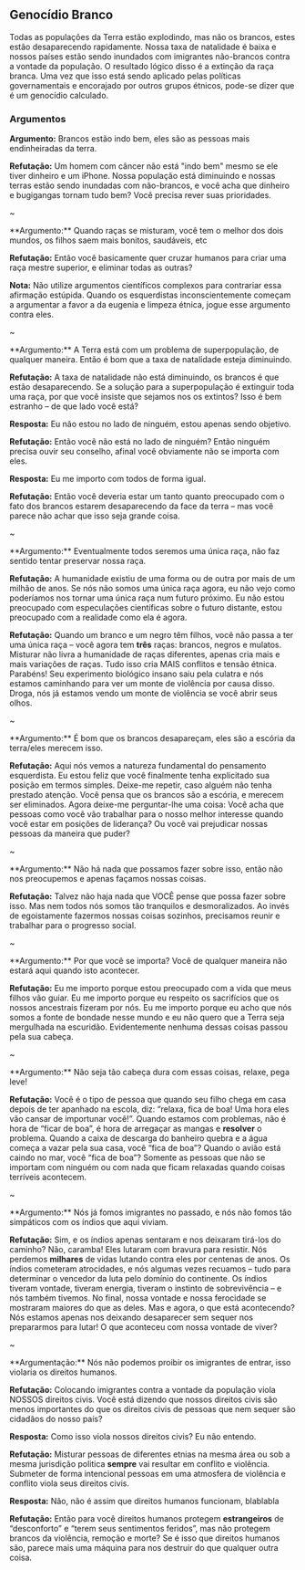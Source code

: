 ## Genocídio Branco
Todas as populações da Terra estão explodindo, mas não os brancos, estes estão desaparecendo rapidamente. Nossa taxa de natalidade é baixa e nossos países estão sendo inundados com imigrantes não-brancos contra a vontade da população. O resultado lógico disso é a extinção da raça branca. Uma vez que isso está sendo aplicado pelas políticas governamentais e encorajado por outros grupos étnicos, pode-se dizer que é um genocídio calculado.
### Argumentos
**Argumento:** Brancos estão indo bem, eles são as pessoas mais endinheiradas da terra.

**Refutação:** Um homem com câncer não está "indo bem" mesmo se ele tiver dinheiro e um iPhone. Nossa população está diminuindo e nossas terras estão sendo inundadas com não-brancos, e você acha que dinheiro e bugigangas tornam tudo bem? Você precisa rever suas prioridades.
<p align=“center”>~</p>
**Argumento:** Quando raças se misturam, você tem o melhor dos dois mundos, os filhos saem mais bonitos, saudáveis, etc

**Refutação:** Então você basicamente quer cruzar humanos para criar uma raça mestre superior, e eliminar todas as outras?

**Nota:** Não utilize argumentos científicos complexos para contrariar essa afirmação estúpida. Quando os esquerdistas inconscientemente começam a argumentar a favor a da eugenia e limpeza étnica, jogue esse argumento contra eles.
<p align=“center”>~</p>
**Argumento:** A Terra está com um problema de superpopulação, de qualquer maneira. Então é bom que a taxa de natalidade esteja diminuindo.

**Refutação:** A taxa de natalidade não está diminuindo, os brancos é que estão desaparecendo. Se a solução para a superpopulação é extinguir toda uma raça, por que você insiste que sejamos nos os extintos? Isso é bem estranho – de que lado você está?

**Resposta:** Eu não estou no lado de ninguém, estou apenas sendo objetivo.

**Refutação:** Então você não está no lado de ninguém? Então ninguém precisa ouvir seu conselho, afinal você obviamente não se importa com eles.

**Resposta:** Eu me importo com todos de forma igual.

**Refutação:** Então você deveria estar um tanto quanto preocupado com o fato dos brancos estarem desaparecendo da face da terra – mas você parece não achar que isso seja grande coisa.
<p align=“center”>~</p>
**Argumento:** Eventualmente todos seremos uma única raça, não faz sentido tentar preservar nossa raça.

**Refutação:** A humanidade existiu de uma forma ou de outra por mais de um milhão de anos. Se nós não somos uma única raça agora, eu não vejo como poderíamos nos tornar uma única raça num futuro próximo. Eu não estou preocupado com especulações científicas sobre o futuro distante, estou preocupado com a realidade como ela é agora.

**Refutação:** Quando um branco e um negro têm filhos, você não passa a ter uma única raça – você agora tem **três** raças: brancos, negros e mulatos. Misturar não livra a humanidade de raças diferentes, apenas cria mais e mais variações de raças. Tudo isso cria MAIS conflitos e tensão étnica. Parabéns! Seu experimento biológico insano saiu pela culatra e nós estamos caminhando para ver um monte de violência por causa disso. Droga, nós já estamos vendo um monte de violência se você abrir seus olhos.
<p align=“center”>~</p>
**Argumento:** É bom que os brancos desapareçam, eles são a escória da terra/eles merecem isso.

**Refutação:** Aqui nós vemos a natureza fundamental do pensamento esquerdista. Eu estou feliz que você finalmente tenha explicitado sua posição em termos simples. Deixe-me repetir, caso alguém não tenha prestado atenção. Você pensa que os brancos são a escória, e merecem ser eliminados. Agora deixe-me perguntar-lhe uma coisa: Você acha que pessoas como você vão trabalhar para o nosso melhor interesse quando você estar em posições de liderança? Ou você vai prejudicar nossas pessoas da maneira que puder?
<p align=“center”>~</p>
**Argumento:** Não há nada que possamos fazer sobre isso, então não nos preocupemos e apenas façamos nossas coisas.

**Refutação:** Talvez não haja nada que VOCÊ pense que possa fazer sobre isso. Mas nem todos nós somos tão tranquilos e desmoralizados. Ao invés de egoistamente fazermos nossas coisas sozinhos, precisamos reunir e trabalhar para o progresso social.
<p align=“center”>~</p>
**Argumento:** Por que você se importa? Você de qualquer maneira não estará aqui quando isto acontecer.

**Refutação:** Eu me importo porque estou preocupado com a vida que meus filhos vão guiar. Eu me importo porque eu respeito os sacrifícios que os nossos ancestrais fizeram por nós. Eu me importo porque eu acho que nós somos a fonte de bondade nesse mundo e eu não quero que a Terra seja mergulhada na escuridão. Evidentemente nenhuma dessas coisas passou pela sua cabeça.
<p align=“center”>~</p>
**Argumento:** Não seja tão cabeça dura com essas coisas, relaxe, pega leve!

**Refutação:** Você é o tipo de pessoa que quando seu filho chega em casa depois de ter apanhado na escola, diz: “relaxa, fica de boa! Uma hora eles vão cansar de importunar você!”. Quando estamos com problemas, não é hora de “ficar de boa”, é hora de arregaçar as mangas e **resolver** o problema. Quando a caixa de descarga do banheiro quebra e a água começa a vazar pela sua casa, você “fica de boa”? Quando o avião está caindo no mar, você “fica de boa”? Somente as pessoas que não se importam com ninguém ou com nada que ficam relaxadas quando coisas terríveis acontecem.
<p align=“center”>~</p>
**Argumento:** Nós já fomos imigrantes no passado, e nós não fomos tão simpáticos com os índios que aqui viviam. 

**Refutação:** Sim, e os índios apenas sentaram e nos deixaram tirá-los do caminho? Não, caramba! Eles lutaram com bravura para resistir. Nós perdemos **milhares** de vidas lutando contra eles por centenas de anos. Os índios cometeram atrocidades, e nós algumas vezes recuamos – tudo para determinar o vencedor da luta pelo domínio do continente. Os índios tiveram vontade, tiveram energia, tiveram o instinto de sobrevivência – e nós também tivemos. No final, nossa vontade e nossa ferocidade se mostraram maiores do que as deles. Mas e agora, o que está acontecendo? Nós estamos apenas nos deixando desaparecer sem sequer nos prepararmos para lutar! O que aconteceu com nossa vontade de viver?
<p align=“center”>~</p>
**Argumentação:** Nós não podemos proibir os imigrantes de entrar, isso violaria os direitos humanos.

**Refutação:** Colocando imigrantes contra a vontade da população viola NOSSOS direitos civis. Você está dizendo que nossos direitos civis são menos importantes do que os direitos civis de pessoas que nem sequer são cidadãos do nosso país?

**Resposta:** Como isso viola nossos direitos civis? Eu não entendo.

**Refutação:** Misturar pessoas de diferentes etnias na mesma área ou sob a mesma jurisdição politica **sempre** vai resultar em conflito e violência. Submeter de forma intencional pessoas em uma atmosfera de violência e conflito viola seus direitos civis.

**Resposta:** Não, não é assim que direitos humanos funcionam, blablabla

**Refutação:** Então para você direitos humanos protegem **estrangeiros** de “desconforto” e “terem seus sentimentos feridos”, mas não protegem brancos da violência, remoção e morte? Se é isso que direitos humanos são, parece mais uma máquina para nos destruir do que qualquer outra coisa.
